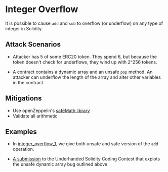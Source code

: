 # Integer Overflow

It is possible to cause `add` and `sub` to overflow (or underflow) on any type of integer in Solidity.  

## Attack Scenarios

- Attacker has 5 of some ERC20 token. They spend 6, but because the token doesn't check for underflows,
they wind up with 2^256 tokens.

- A contract contains a dynamic array and an unsafe `pop` method. An attacker can underflow the length of
the array and alter other variables in the contract.

## Mitigations

- Use openZeppelin's [safeMath library](https://github.com/OpenZeppelin/openzeppelin-solidity/blob/master/contracts/math/SafeMath.sol)
- Validate all arithmetic

## Examples

- In [integer_overflow_1](interger_overflow_1.sol), we give both unsafe and safe version of
the `add` operation.

- [A submission](https://github.com/Arachnid/uscc/tree/master/submissions-2017/doughoyte) to the Underhanded Solidity Coding Contest that explots the unsafe dynamic array bug outlined above

